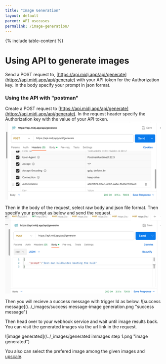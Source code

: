 ```yaml
---
title: "Image Generation"
layout: default
parent: API usecases
permalink: /image-generation/
---
```


{% include table-content %}

# Using API to generate images
Send a POST request to, [https://api.midj.app/api/generate](https://api.midj.app/api/generate) with your API token for the Authorization key. In the body specify your prompt in json format.

### Using the API with "postman"
Create a POST request to [https://api.midj.app/api/generate](https://api.midj.app/api/generate).
In the request header specify the Authorization key with the value of your API token.
![header>Autharization](/../_images/postman-header.png "Postman")


Then in the body of the request, select raw body and json file format. Then specify your prompt as below and send the request.
![prompt](/../_images/post-body-prompt.png "request body")

Then you will recieve a success message with trigger Id as below.
![success message](/../_images/success message-image generation.png "success message")


Then head over to your webhook service and wait until image results back. You can visit the generated images via the url link in the request.

![image generated](/../_images/generated immages step 1.png "image generated")

You also can select the prefered image among the given images and [upscale](/upscaling/).
